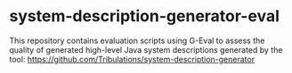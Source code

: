 # system-description-generator-eval
This repository contains evaluation scripts using G-Eval to assess the quality of generated high-level Java system descriptions generated by the tool: https://github.com/Tribulations/system-description-generator
